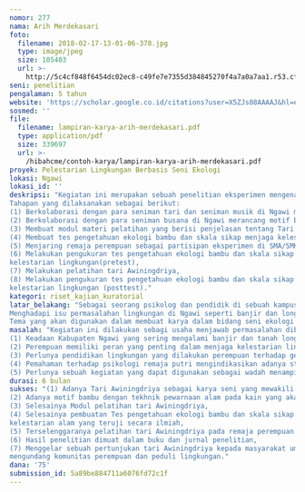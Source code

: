 ```yaml
---
nomor: 277
nama: Arih Merdekasari
foto:
  filename: 2018-02-17-13-01-06-378.jpg
  type: image/jpeg
  size: 105403
  url: >-
    http://5c4cf848f6454dc02ec8-c49fe7e7355d384845270f4a7a0a7aa1.r53.cf2.rackcdn.com/b11606c7-c1e6-4d00-a4c7-02a94a843e10/2018-02-17-13-01-06-378.jpg
seni: penelitian
pengalaman: 5 tahun
website: 'https://scholar.google.co.id/citations?user=X5ZJs08AAAAJ&hl=en'
sosmed: ''
file:
  filename: lampiran-karya-arih-merdekasari.pdf
  type: application/pdf
  size: 339697
  url: >-
    /hibahcme/contoh-karya/lampiran-karya-arih-merdekasari.pdf
proyek: Pelestarian Lingkungan Berbasis Seni Ekologi
lokasi: Ngawi
lokasi_id: ''
deskripsi: "Kegiatan ini merupakan sebuah penelitian eksperimen mengenai “ Pengaruh Pelatihan Tari Awiningdriya Terhadap Pengetahuan Ekologi Bambu Dan Sikap Menjaga Kelestarian Lingkungan Remaja Perempuan Di Ngawi”.
Tahapan yang dilaksanakan sebagai berikut:
(1) Berkolaborasi dengan para seniman tari dan seniman musik di Ngawi merancang sebuah tari bernama Awiningdriya (berasal dari kata Awi=bambu, Driya=hati yang diartikan Bambu di hati),
(2) Berkolaborasi dengan para seniman busana di Ngawi merancang motif bambu pada kain dengan teknologi pewarnaan alam. Kain ini nantinya akan digunakan ketika menampilkan tari Awiningdriya,
(3) Membuat modul materi pelatihan yang berisi penjelasan tentang Tari Awiningdriya, busana tari serta kajian bambu dari sudut pandang ekologi dan psikologi,
(4) Membuat tes pengetahuan ekologi bambu dan skala sikap menjaga kelestarian lingkungan yang diuji secara ilmiah,
(5) Menjaring remaja perempuan sebagai partisipan eksperimen di SMA/SMK di Ngawi,
(6) Melakukan pengukuran tes pengetahuan ekologi bambu dan skala sikap menjaga
kelestarian lingkungan(pretest),
(7) Melakukan pelatihan tari Awiningdriya,
(8) Melakukan pengukuran tes pengetahuan ekologi bambu dan skala sikap menjaga
kelestarian lingkungan (posttest)."
kategori: riset_kajian_kuratorial
latar_belakang: "Sebagai seorang psikolog dan pendidik di sebuah kampus swasta di Ngawi membuat saya akrab dengan dunia pendidikan dan pemberdayaan generasi muda. Beberapa komunitas pemuda yang sempat saya dirikan dengan teman-teman adalah komunitas Anglocita Fashion yang mewadahi minat dalam bidang fashion serta komunitas Rahayat yang mewadahi minat dalam hal budaya secara umum. Dalam komunitas saya, terdapat banyakanak muda yang aktif dalam berbagai bidang ilmu pengetahuan dan seni, serta pembimbing dari para sesepuh di Ngawi.
Menghadapi isu permasalahan lingkungan di Ngawi seperti banjir dan longsor mendorong saya ingin bekerjasama dengan anak muda atau para seniman sepuh di Ngawi merancang pelestarian lingkungan berbasis seni ekologi. Kegiatan akan difokuskan pada remaja perempuan karena selama ini saya melihat belum adanya upaya pendidikan lingkungan terhadap perempuan secara terpadu.
Tema yang akan digunakan dalam membuat karya dalam bidang seni ekologi ini adalah bambu karena memiliki keterikatan sejarah yang kuat dengan kota Ngawi. Ngawi berasal dari kata Awi yang berarti bambu. Kajian ilmiah juga menyebutkan bahwa bambu merupakan bahan berkelanjutan dalam pembangunan dan penyelamatan lingkungan. Dari bambu kita bisa belajar mengenali diri sendiri dan filosofi hidup yang luwes, lembut tapi kuat. Menurut saya tema ini akan memperkuat keterikatan para remaja perempuan dengan lingkungan tempat tinggalnya."
masalah: "Kegiatan ini dilakukan sebagi usaha menjawab permasalahan dibawah ini:
(1) Keadaan Kabupaten Ngawi yang sering mengalami banjir dan tanah longsor menumbuhkan kesadaran akan pentingnya menambah pengetahuan ekologi dan memperbaiki sikap dalam merawat kelestarian lingkungan,
(2) Perempuan memiliki peran yang penting dalam menjaga kelestarian lingkungan akan tetapi masih kekurangan wadah untuk melakukan kegiatan yang terencana dengan baik karena kurangnya koordinasi antara berbagai pihak dan pendanaan kegiatan,
(3) Perlunya pendidikan lingkungan yang dilakukan perempuan terhadap generasi selanjutnya untuk menjaga estafet perjuangan dalam menjaga kelestarian lingkungan,
(4) Pemahaman terhadap psikologi remaja putri mengindikasikan adanya strategi pendidikan lingkungan yang sesuai dengan karakteristik remaja perempuan.hal itu adalah pelatihan tentang seni ekologi (tari dan seni busana) yang didalamnya menanamkan nilai-nilai mencintai kelestarian lingkungan,
(5) Perlunya sebuah kegiatan yang dapat digunakan sebagai wadah menampilkan ekspresi perempuan dalam menjaga kelestarian alam. Salah satunya yang akan dilakukan dengan menampilkan tari Awiningdriya untuk umum.\r\n"
durasi: 6 bulan
sukses: "(1) Adanya Tari Awiningdriya sebagai karya seni yang mewakili rasa hati perempuan dalam menjaga kelestarian lingkungan,
(2) Adanya motif bambu dengan tekhnik pewarnaan alam pada kain yang akan digunakan ketika menampilkan tari Awiningdriya,
(3) Selesainya Modul pelatihan tari Awiningdriya,
(4) Selesainya pembuatan Tes pengetahuan ekologi bambu dan skala sikap menjaga
kelestarian alam yang teruji secara ilmiah,
(5) Terselenggaranya pelatihan tari Awiningdriya pada remaja perempuan di Ngawi,
(6) Hasil penelitian dimuat dalam buku dan jurnal penelitian,
(7) Menggelar sebuah pertunjukan tari Awiningdriya kepada masyarakat umum serta
mengundang komunitas perempuan dan peduli lingkungan."
dana: '75'
submission_id: 5a89be884711a6076fd72c1f
---
```

